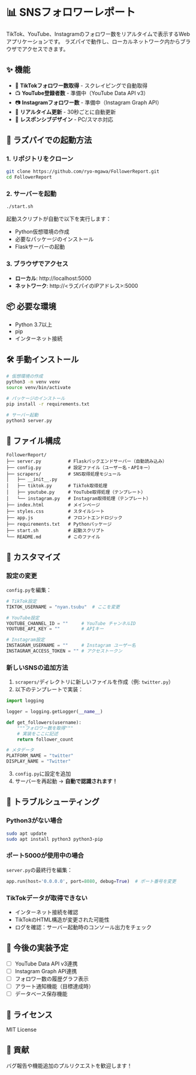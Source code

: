 # 📊 SNSフォロワーレポート

TikTok、YouTube、Instagramのフォロワー数をリアルタイムで表示するWebアプリケーションです。
ラズパイで動作し、ローカルネットワーク内からブラウザでアクセスできます。

## ✨ 機能

- 📱 **TikTokフォロワー数取得** - スクレイピングで自動取得
- 📺 **YouTube登録者数** - 準備中（YouTube Data API v3）
- 📷 **Instagramフォロワー数** - 準備中（Instagram Graph API）
- 🔄 **リアルタイム更新** - 30秒ごとに自動更新
- 🎨 **レスポンシブデザイン** - PC/スマホ対応

## 🚀 ラズパイでの起動方法

### 1. リポジトリをクローン

```bash
git clone https://github.com/ryo-mgawa/FollowerReport.git
cd FollowerReport
```

### 2. サーバーを起動

```bash
./start.sh
```

起動スクリプトが自動で以下を実行します：
- Python仮想環境の作成
- 必要なパッケージのインストール
- Flaskサーバーの起動

### 3. ブラウザでアクセス

- **ローカル**: http://localhost:5000
- **ネットワーク**: http://<ラズパイのIPアドレス>:5000

## 📦 必要な環境

- Python 3.7以上
- pip
- インターネット接続

## 🛠️ 手動インストール

```bash
# 仮想環境の作成
python3 -m venv venv
source venv/bin/activate

# パッケージのインストール
pip install -r requirements.txt

# サーバー起動
python3 server.py
```

## 📁 ファイル構成

```
FollowerReport/
├── server.py          # Flaskバックエンドサーバー（自動読み込み）
├── config.py          # 設定ファイル（ユーザー名・APIキー）
├── scrapers/          # SNS取得処理モジュール
│   ├── __init__.py
│   ├── tiktok.py      # TikTok取得処理
│   ├── youtube.py     # YouTube取得処理（テンプレート）
│   └── instagram.py   # Instagram取得処理（テンプレート）
├── index.html         # メインページ
├── styles.css         # スタイルシート
├── app.js             # フロントエンドロジック
├── requirements.txt   # Pythonパッケージ
├── start.sh           # 起動スクリプト
└── README.md          # このファイル
```

## 🔧 カスタマイズ

### 設定の変更

`config.py`を編集：

```python
# TikTok設定
TIKTOK_USERNAME = "nyan.tsubu"  # ここを変更

# YouTube設定
YOUTUBE_CHANNEL_ID = ""     # YouTube チャンネルID
YOUTUBE_API_KEY = ""        # APIキー

# Instagram設定
INSTAGRAM_USERNAME = ""     # Instagram ユーザー名
INSTAGRAM_ACCESS_TOKEN = "" # アクセストークン
```

### 新しいSNSの追加方法

1. `scrapers/`ディレクトリに新しいファイルを作成（例: `twitter.py`）
2. 以下のテンプレートで実装：

```python
import logging

logger = logging.getLogger(__name__)

def get_followers(username):
    """フォロワー数を取得"""
    # 実装をここに記述
    return follower_count

# メタデータ
PLATFORM_NAME = "twitter"
DISPLAY_NAME = "Twitter"
```

3. `config.py`に設定を追加
4. サーバーを再起動 → **自動で認識されます！**

## 🐛 トラブルシューティング

### Python3がない場合

```bash
sudo apt update
sudo apt install python3 python3-pip
```

### ポート5000が使用中の場合

`server.py`の最終行を編集：

```python
app.run(host='0.0.0.0', port=8080, debug=True)  # ポート番号を変更
```

### TikTokデータが取得できない

- インターネット接続を確認
- TikTokのHTML構造が変更された可能性
- ログを確認：サーバー起動時のコンソール出力をチェック

## 📝 今後の実装予定

- [ ] YouTube Data API v3連携
- [ ] Instagram Graph API連携
- [ ] フォロワー数の履歴グラフ表示
- [ ] アラート通知機能（目標達成時）
- [ ] データベース保存機能

## 📄 ライセンス

MIT License

## 🤝 貢献

バグ報告や機能追加のプルリクエストを歓迎します！